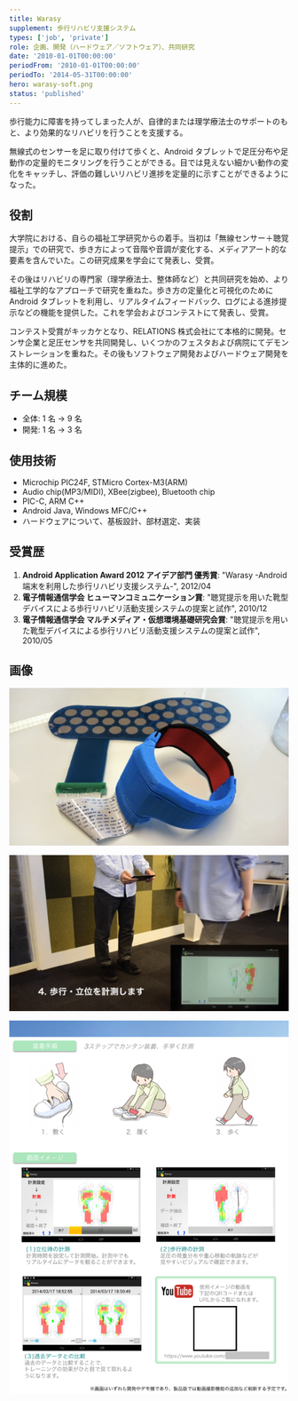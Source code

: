 ```yaml
---
title: Warasy
supplement: 歩行リハビリ支援システム
types: ['job', 'private']
role: 企画、開発（ハードウェア／ソフトウェア）、共同研究
date: '2010-01-01T00:00:00'
periodFrom: '2010-01-01T00:00:00'
periodTo: '2014-05-31T00:00:00'
hero: warasy-soft.png
status: 'published'
---
```


歩行能力に障害を持ってしまった人が、自律的または理学療法士のサポートのもと、より効果的なリハビリを行うことを支援する。

無線式のセンサーを足に取り付けて歩くと、Android タブレットで足圧分布や足動作の定量的モニタリングを行うことができる。目では見えない細かい動作の変化をキャッチし、評価の難しいリハビリ進捗を定量的に示すことができるようになった。

## 役割

大学院における、自らの福祉工学研究からの着手。当初は「無線センサー＋聴覚提示」での研究で、歩き方によって音階や音調が変化する、メディアアート的な要素を含んでいた。この研究成果を学会にて発表し、受賞。

その後はリハビリの専門家（理学療法士、整体師など）と共同研究を始め、より福祉工学的なアプローチで研究を重ねた。歩き方の定量化と可視化のために Android タブレットを利用し、リアルタイムフィードバック、ログによる進捗提示などの機能を提供した。これを学会およびコンテストにて発表し、受賞。

コンテスト受賞がキッカケとなり、RELATIONS 株式会社にて本格的に開発。センサ企業と足圧センサを共同開発し、いくつかのフェスタおよび病院にてデモンストレーションを重ねた。その後もソフトウェア開発およびハードウェア開発を主体的に進めた。

## チーム規模

- 全体: 1 名 → 9 名
- 開発: 1 名 → 3 名

## 使用技術

- Microchip PIC24F, STMicro Cortex-M3(ARM)
- Audio chip(MP3/MIDI), XBee(zigbee), Bluetooth chip
- PIC-C, ARM C++
- Android Java, Windows MFC/C++
- ハードウェアについて、基板設計、部材選定、実装

## 受賞歴

1. **Android Application Award 2012 アイデア部門 優秀賞**: "Warasy -Android 端末を利用した歩行リハビリ支援システム-", 2012/04
1. **電子情報通信学会 ヒューマンコミュニケーション賞**: "聴覚提示を用いた靴型デバイスによる歩行リハビリ活動支援システムの提案と試作", 2010/12
1. **電子情報通信学会 マルチメディア・仮想環境基礎研究会賞**: "聴覚提示を用いた靴型デバイスによる歩行リハビリ活動支援システムの提案と試作", 2010/05

## 画像

![ハードウェア](warasy-hard.png)

![ソフトウェア](warasy-soft.png)

![リーフレット](warasy-leaf.png)
